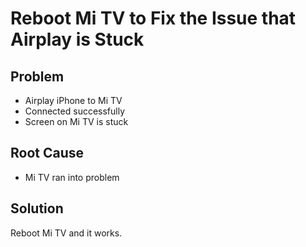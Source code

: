 # Reboot Mi TV to Fix the Issue that Airplay is Stuck

## Problem
* Airplay iPhone to Mi TV
* Connected successfully
* Screen on Mi TV is stuck

## Root Cause
* Mi TV ran into problem

## Solution
Reboot Mi TV and it works.
